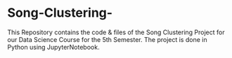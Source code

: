 # Song-Clustering-
This Repository contains the code &amp; files of the Song Clustering Project for our Data Science Course for the 5th Semester. The project is done in Python using JupyterNotebook.
